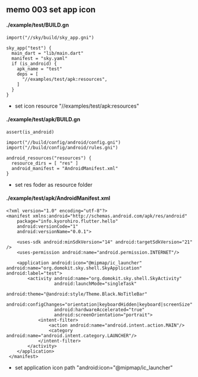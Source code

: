 ## memo 003 set app icon 

#### ./example/test/BUILD.gn
```
import("//sky/build/sky_app.gni")

sky_app("test") {
  main_dart = "lib/main.dart"
  manifest = "sky.yaml"
  if (is_android) {
    apk_name = "test"
    deps = [
      "//examples/test/apk:resources",
    ]
  }
}
```

* set icon resource  "//examples/test/apk:resources"

#### ./example/test/apk/BUILD.gn

```
assert(is_android)

import("//build/config/android/config.gni")
import("//build/config/android/rules.gni")

android_resources("resources") {
  resource_dirs = [ "res" ]
  android_manifest = "AndroidManifest.xml"
}

```

* set res foder as resource folder


#### ./example/test/apk/AndroidManifest.xml

```
<?xml version="1.0" encoding="utf-8"?>
<manifest xmlns:android="http://schemas.android.com/apk/res/android"
    package="info.kyorohiro.flutter.hello" 
    android:versionCode="1"
    android:versionName="0.0.1">

    <uses-sdk android:minSdkVersion="14" android:targetSdkVersion="21" />
    <uses-permission android:name="android.permission.INTERNET"/>

    <application android:icon="@mipmap/ic_launcher" android:name="org.domokit.sky.shell.SkyApplication" android:label="test">
        <activity android:name="org.domokit.sky.shell.SkyActivity"
                  android:launchMode="singleTask"
                  android:theme="@android:style/Theme.Black.NoTitleBar"
                  android:configChanges="orientation|keyboardHidden|keyboard|screenSize"
                  android:hardwareAccelerated="true"
                  android:screenOrientation="portrait">
            <intent-filter>
                <action android:name="android.intent.action.MAIN"/>
                <category android:name="android.intent.category.LAUNCHER"/>
            </intent-filter>
        </activity>
    </application>
 </manifest>
```

* set application icon path "android:icon="@mipmap/ic_launcher"